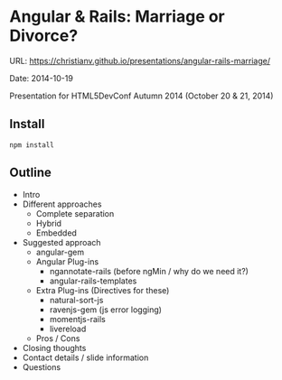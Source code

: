 # Angular & Rails: Marriage or Divorce?

URL: https://christianv.github.io/presentations/angular-rails-marriage/

Date: 2014-10-19

Presentation for HTML5DevConf Autumn 2014 (October 20 & 21, 2014)

## Install

```
npm install
```

## Outline

* Intro
* Different approaches
  * Complete separation
  * Hybrid
  * Embedded
* Suggested approach
  * angular-gem
  * Angular Plug-ins
    * ngannotate-rails (before ngMin / why do we need it?)
    * angular-rails-templates
  * Extra Plug-ins (Directives for these)
    * natural-sort-js
    * ravenjs-gem (js error logging)
    * momentjs-rails
    * livereload
  * Pros / Cons
* Closing thoughts
* Contact details / slide information
* Questions
